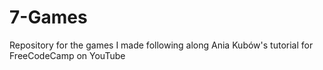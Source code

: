 # 7-Games
Repository for the games I made following along Ania Kubów's tutorial for FreeCodeCamp on YouTube
